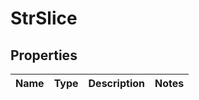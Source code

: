 # StrSlice

## Properties
Name | Type | Description | Notes
------------ | ------------- | ------------- | -------------
